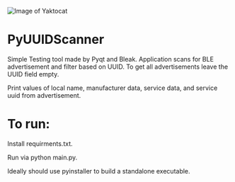 ![Image of Yaktocat](https://raw.githubusercontent.com/samahrar/PyUUIDScanner/master/icon/Icon.ico)
# PyUUIDScanner
Simple Testing tool made by Pyqt and Bleak. Application scans for BLE advertisement and filter based on UUID. To get all advertisements leave the UUID field empty.

Print values of local name, manufacturer data, service data, and service uuid from advertisement.
# To run:
Install requirments.txt.

Run via python main.py.

Ideally should use pyinstaller to build a standalone executable. 
